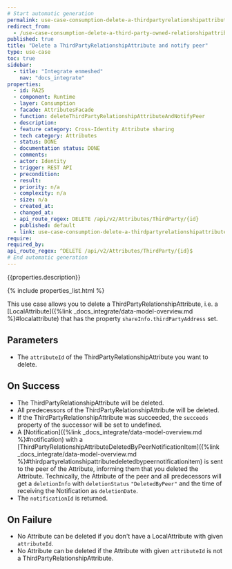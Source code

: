 ```yaml
---
# Start automatic generation
permalink: use-case-consumption-delete-a-thirdpartyrelationshipattribute-and-notify-peer
redirect_from:
  - /use-case-consumption-delete-a-third-party-owned-relationshipattribute-and-notify-peer
published: true
title: "Delete a ThirdPartyRelationshipAttribute and notify peer"
type: use-case
toc: true
sidebar:
  - title: "Integrate enmeshed"
    nav: "docs_integrate"
properties:
  - id: RA25
  - component: Runtime
  - layer: Consumption
  - facade: AttributesFacade
  - function: deleteThirdPartyRelationshipAttributeAndNotifyPeer
  - description:
  - feature category: Cross-Identity Attribute sharing
  - tech category: Attributes
  - status: DONE
  - documentation status: DONE
  - comments:
  - actor: Identity
  - trigger: REST API
  - precondition:
  - result:
  - priority: n/a
  - complexity: n/a
  - size: n/a
  - created_at:
  - changed_at:
  - api_route_regex: DELETE /api/v2/Attributes/ThirdParty/{id}
  - published: default
  - link: use-case-consumption-delete-a-thirdpartyrelationshipattribute-and-notify-peer
require:
required_by:
api_route_regex: ^DELETE /api/v2/Attributes/ThirdParty/{id}$
# End automatic generation
---
```


{{properties.description}}

{% include properties_list.html %}

This use case allows you to delete a ThirdPartyRelationshipAttribute, i.e. a [LocalAttribute]({%link _docs_integrate/data-model-overview.md %}#localattribute) that has the property `shareInfo.thirdPartyAddress` set.

## Parameters

- The `attributeId` of the ThirdPartyRelationshipAttribute you want to delete.

## On Success

- The ThirdPartyRelationshipAttribute will be deleted.
- All predecessors of the ThirdPartyRelationshipAttribute will be deleted.
- If the ThirdPartyRelationshipAttribute was succeeded, the `succeeds` property of the successor will be set to undefined.
- A [Notification]({%link _docs_integrate/data-model-overview.md %}#notification) with a [ThirdPartyRelationshipAttributeDeletedByPeerNotificationItem]({%link _docs_integrate/data-model-overview.md %}#thirdpartyrelationshipattributedeletedbypeernotificationitem) is sent to the peer of the Attribute, informing them that you deleted the Attribute. Technically, the Attribute of the peer and all predecessors will get a `deletionInfo` with `deletionStatus` `"DeletedByPeer"` and the time of receiving the Notification as `deletionDate`.
- The `notificationId` is returned.

## On Failure

- No Attribute can be deleted if you don't have a LocalAttribute with given `attributeId`.
- No Attribute can be deleted if the Attribute with given `attributeId` is not a ThirdPartyRelationshipAttribute.
